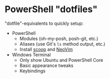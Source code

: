 # PowerShell "dotfiles"

"dotfile"-equivalents to quickly setup:

* PowerShell
  * Modules (oh-my-posh, posh-git, etc.)
  * Aliases (use Git's `ls` method output, etc.)
  * Install [scoop](https://scoop.sh) and [NeoVim](https://neovim.io/)
* Windows Terminal
  * Only show Ubuntu and PowerShell Core
  * Basic appearance tweaks
  * Keybindings
